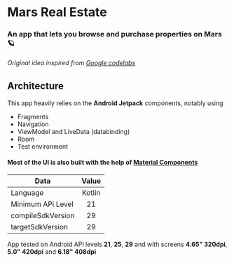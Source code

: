 

# Mars Real Estate

### An app that lets you browse and purchase properties on Mars 🪐

###### Original idea inspired from [Google codelabs](https://codelabs.developers.google.com/?cat=android)



## Architecture

This app heavily relies on the **Android Jetpack** components, notably using 

* Fragments
* Navigation
* ViewModel and LiveData (databinding)
* Room
* Test environment


#### Most of the UI is also built with the help of [Material Components](https://github.com/material-components/material-components-android)



| Data  | Value |
| ------------- |:-------------:|
| Language      | Kotlin     |
| Minimum APi Level      | 21     |
| compileSdkVersion      | 29     |
| targetSdkVersion      | 29     |

App tested on Android API levels **21**, **25**, **29** and with screens **4.65" 320dpi**, **5.0" 420dpi** and **6.18" 408dpi**




